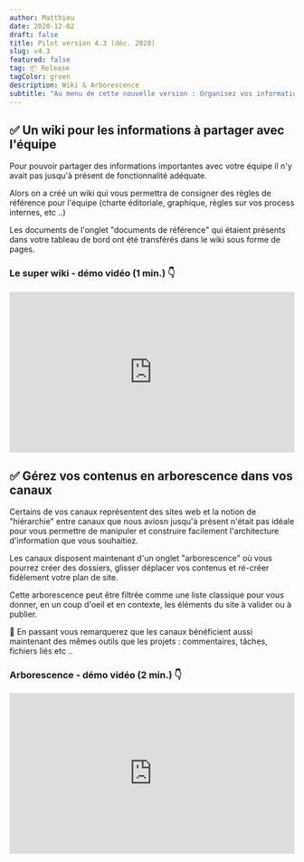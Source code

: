 ```yaml
---
author: Matthieu
date: 2020-12-02
draft: false
title: Pilot version 4.3 (déc. 2020)
slug: v4.3
featured: false
tag: 📦 Release
tagColor: green
description: Wiki & Arborescence
subtitle: "Au menu de cette nouvelle version : Organisez vos informations pour l'équipe grâce au wiki et gérez vos sites avec une nouvelle arborescence .."
---
```


## ✅ Un wiki pour les informations à partager avec l'équipe

Pour pouvoir partager des informations importantes avec votre équipe il n'y avait pas jusqu'à présent de fonctionnalité adéquate.

Alors on a créé un wiki qui vous permettra de consigner des règles de référence pour l'équipe (charte éditoriale, graphique, règles sur vos process internes, etc ..)

Les documents de l'onglet "documents de référence" qui étaient présents dans votre tableau de bord ont été transférés dans le wiki sous forme de pages.

### Le super wiki - démo vidéo (1 min.) 👇

<div style="position: relative; padding-bottom: 56.25%; height: 0;"><iframe src="https://www.loom.com/embed/72bdc63f4992453391b62cf232755ffa" frameborder="0" webkitallowfullscreen mozallowfullscreen allowfullscreen style="position: absolute; top: 0; left: 0; width: 100%; height: 100%;"></iframe></div>

## ✅ Gérez vos contenus en arborescence dans vos canaux

Certains de vos canaux représentent des sites web et la notion de "hiérarchie" entre canaux que nous aviosn jusqu'à présent n'était pas idéale pour vous permettre de manipuler et construire facilement l'architecture d'information que vous souhaitiez.

Les canaux disposent maintenant d'un onglet "arborescence" où vous pourrez créer des dossiers, glisser déplacer vos contenus et ré-créer fidèlement votre plan de site.

Cette arborescence peut être filtrée comme une liste classique pour vous donner, en un coup d'oeil et en contexte, les éléments du site à valider ou à publier.

🎁 En passant vous remarquerez que les canaux bénéficient aussi maintenant des mêmes outils que les projets : commentaires, tâches, fichiers liés etc ..

### Arborescence - démo vidéo (2 min.) 👇

<div style="position: relative; padding-bottom: 56.25%; height: 0;"><iframe src="https://www.loom.com/embed/6f89b4c095304a94b7b9925acb742e3e" frameborder="0" webkitallowfullscreen mozallowfullscreen allowfullscreen style="position: absolute; top: 0; left: 0; width: 100%; height: 100%;"></iframe></div>
